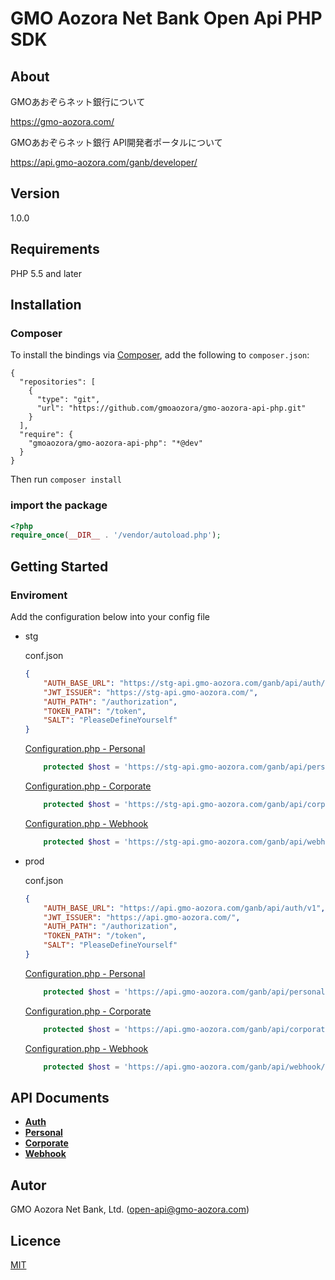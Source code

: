 # GMO Aozora Net Bank Open Api PHP SDK

## About

GMOあおぞらネット銀行について

https://gmo-aozora.com/

GMOあおぞらネット銀行 API開発者ポータルについて

https://api.gmo-aozora.com/ganb/developer/

## Version 
1.0.0

## Requirements
PHP 5.5 and later

## Installation

### Composer

To install the bindings via [Composer](http://getcomposer.org/), add the following to `composer.json`:

```
{
  "repositories": [
    {
      "type": "git",
      "url": "https://github.com/gmoaozora/gmo-aozora-api-php.git"
    }
  ],
  "require": {
    "gmoaozora/gmo-aozora-api-php": "*@dev"
  }
}
```

Then run `composer install`

### import the package
```php
<?php
require_once(__DIR__ . '/vendor/autoload.php');
```
## Getting Started

### Enviroment
Add the configuration below into your config file

* stg

    conf.json
    ```json
    {
        "AUTH_BASE_URL": "https://stg-api.gmo-aozora.com/ganb/api/auth/v1",
        "JWT_ISSUER": "https://stg-api.gmo-aozora.com/",
        "AUTH_PATH": "/authorization",
        "TOKEN_PATH": "/token",
        "SALT": "PleaseDefineYourself"
    }
    ```
    [Configuration.php - Personal ](./personal/lib/Configuration.php) 
    ```php
        protected $host = 'https://stg-api.gmo-aozora.com/ganb/api/personal/v1';
    ```
    [Configuration.php - Corporate ](./corporate/lib/Configuration.php) 
    ```php
        protected $host = 'https://stg-api.gmo-aozora.com/ganb/api/corporation/v1';
    ```
    [Configuration.php - Webhook ](./webhook/lib/Configuration.php) 
    ```php
        protected $host = 'https://stg-api.gmo-aozora.com/ganb/api/webhook/v1';
    ```

* prod

    conf.json
    ```json 
    {
        "AUTH_BASE_URL": "https://api.gmo-aozora.com/ganb/api/auth/v1",
        "JWT_ISSUER": "https://api.gmo-aozora.com/",
        "AUTH_PATH": "/authorization",
        "TOKEN_PATH": "/token",
        "SALT": "PleaseDefineYourself"
    }
    ```
    [Configuration.php - Personal ](./personal/lib/Configuration.php) 
    ```php
        protected $host = 'https://api.gmo-aozora.com/ganb/api/personal/v1';
    ```
    [Configuration.php - Corporate ](./corporate/lib/Configuration.php) 
    ```php
        protected $host = 'https://api.gmo-aozora.com/ganb/api/corporation/v1';
    ```
    [Configuration.php - Webhook ](./webhook/lib/Configuration.php) 
    ```php
        protected $host = 'https://api.gmo-aozora.com/ganb/api/webhook/v1';
    ```


## API Documents
* [**Auth**](./auth/docs/)
* [**Personal**](./personal/docs/)
* [**Corporate**](./corporate/docs/)
* [**Webhook**](./webhook/docs/)


## Autor

GMO Aozora Net Bank, Ltd. (open-api@gmo-aozora.com)

## Licence

[MIT](https://github.com/gmoaozora/gmo-aozora-api-php/blob/master/LICENSE)